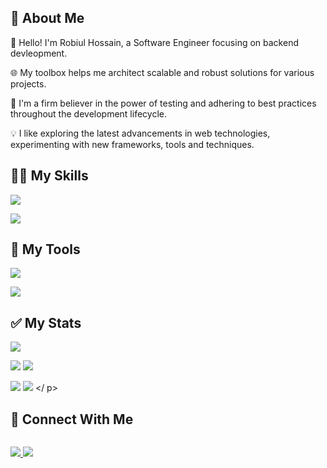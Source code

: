 <!--<div id="header" align="center">
  <img src="https://raw.githubusercontent.com/coder7475/coder7475/main/banner.png"  />
</div>
!-->
## 📖 About Me

👋 Hello! I'm Robiul Hossain, a Software Engineer focusing on backend devleopment.

🌐 My toolbox helps me architect scalable and robust solutions for various projects.

🧪 I'm a firm believer in the power of testing and adhering to best practices throughout the development lifecycle.

💡 I like exploring the latest advancements in web technologies, experimenting with new frameworks, tools and techniques.
<!---
## 🚀 About Me:


<!--
**coder7475/coder7475** is a ✨ _special_ ✨ repository because its `README.md` (this file) appears on your GitHub profile.

Here are some ideas to get you started:

- 🤔 I’m thinking about creating
- 👯 I’m looking to collaborate on ...
- 🌱 I’m currently learning ...
-  Pronouns: ...
-  Fun fact: ...
-->


## 👨‍💻 My Skills

<!-- <p>
  <a href="https://skillicons.dev">
    <img src="https://skillicons.dev/icons?i=html,css,javascript" />
  </a>
</p> -->
<p>
    <img src="https://skillicons.dev/icons?i=html,css,javascript,typescript,python,tailwindcss,materialui,react,nextjs,redux" />
</p>

<p >
    <img src="https://skillicons.dev/icons?i=nodejs,deno,bun,expressjs,prisma,mongodb,postgres,jest,vitest,cypress" />
</p>

## 🔧 My Tools

<p >
    <img src="https://skillicons.dev/icons?i=linux,windows,vscode,git,bash,npm,pnpm,vercel,firebase" />
</p>

<p >
    <img src="https://skillicons.dev/icons?i=postman,figma,vite,github,notion,devto,yarn,nginx,docker" />
</p>
 

## ✅ My Stats
<p>
  
![](http://github-profile-summary-cards.vercel.app/api/cards/profile-details?username=coder7475&theme=blue_green)

![](http://github-profile-summary-cards.vercel.app/api/cards/repos-per-language?username=coder7475&theme=blue_green) ![](http://github-profile-summary-cards.vercel.app/api/cards/most-commit-language?username=coder7475&theme=blue_green)

![](http://github-profile-summary-cards.vercel.app/api/cards/stats?username=coder7475&theme=blue_green) ![](http://github-profile-summary-cards.vercel.app/api/cards/productive-time?username=coder7475&theme=blue_green&utcOffset=6)
</
  p>
<!--
 [![GitHub Streak](https://github-readme-streak-stats.demolab.com?user=coder7475&theme=vue-dark)](https://git.io/streak-stats) 
![](http://github-profile-summary-cards.vercel.app/api/cards/productive-time?username=coder7475&theme=blue_green&utcOffset=6) 
-->


## 👥 Connect With Me
<p>
  
![<img  src="https://skillicons.dev/icons?i=linkedin">](https://www.linkedin.com/in/robiul-hossain-298298265/)
  
  <a href="mailto:robiulhossain7475@gmail.com" target="_blank" class="padding: 2px;">  
   <img src="https://skillicons.dev/icons?i=gmail" />
  </a>
  
  <a href="https://x.com/robiul7475" target="_blank" class="padding: 2px;">
   <img src="https://skillicons.dev/icons?i=twitter" />
  </a>

</p>

